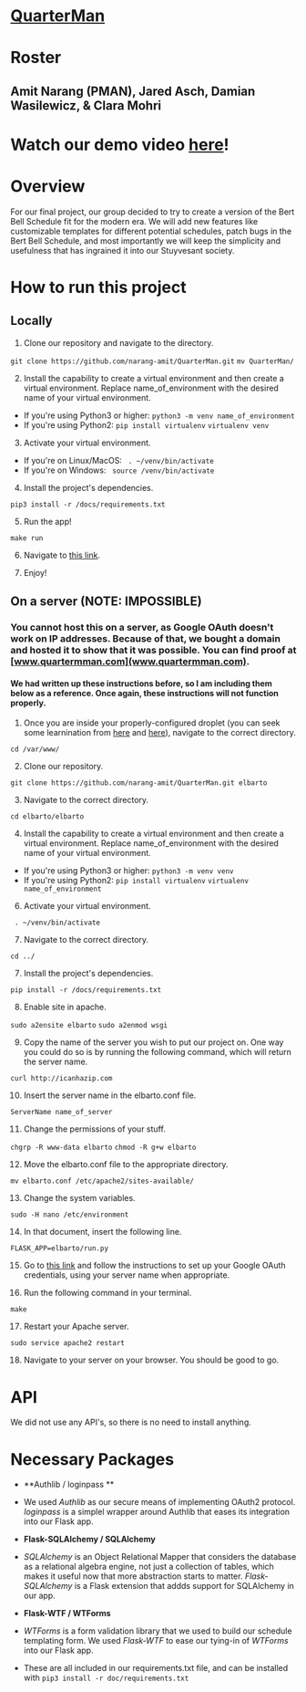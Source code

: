 # [QuarterMan](www.quartermman.com)

# Roster
## Amit Narang (PMAN), Jared Asch, Damian Wasilewicz, & Clara Mohri

# Watch our demo video [here](https://www.youtube.com/watch?v=YDvlO0RQJCI)!

# Overview

For our final project, our group decided to try to create a version of the Bert Bell Schedule fit for the modern era. We will add new features like customizable templates for different potential schedules, patch bugs in the Bert Bell Schedule, and most importantly we will keep the simplicity and usefulness that has ingrained it into our Stuyvesant society.

# How to run this project

## Locally

1. Clone our repository and navigate to the directory. 

```git clone https://github.com/narang-amit/QuarterMan.git```
```mv QuarterMan/```

2. Install the capability to create a virtual environment and then create a virtual environment. Replace name_of_environment with the desired name of your virtual environment.

- If you're using Python3 or higher:
```python3 -m venv name_of_environment```
- If you're using Python2: 
```pip install virtualenv```
```virtualenv venv```

3. Activate your virtual environment. 

- If you're on Linux/MacOS:
``` . ~/venv/bin/activate```
- If you're on Windows: 
``` source /venv/bin/activate```

4. Install the project's dependencies.

```pip3 install -r /docs/requirements.txt```

5. Run the app!

```make run```

6. Navigate to [this link](http://127.0.0.1:500/). 

7. Enjoy!

## On a server (NOTE: IMPOSSIBLE)

### You cannot host this on a server, as Google OAuth doesn't work on IP addresses. Because of that, we bought a domain and hosted it to show that it was possible. You can find proof at [www.quartermman.com](www.quartermman.com).

#### We had written up these instructions before, so I am including them below as a reference. Once again, these instructions will not function properly.



1. Once you are inside your properly-configured droplet (you can seek some learnination from [here](https://docs.google.com/document/d/12b4gf9_1EiJDt6ValtoDVsZPLhGhyOdmnW4n2Xg5E-A/edit?ts=5cdd8691) and [here](https://www.digitalocean.com/community/tutorials/how-to-install-linux-apache-mysql-php-lamp-stack-ubuntu-18-04)), navigate to the correct directory. 

```cd /var/www/```

2. Clone our repository. 

```git clone https://github.com/narang-amit/QuarterMan.git elbarto```

3. Navigate to the correct directory.

```cd elbarto/elbarto```

4. Install the capability to create a virtual environment and then create a virtual environment. Replace name_of_environment with the desired name of your virtual environment.

- If you're using Python3 or higher:
```python3 -m venv venv```
- If you're using Python2: 
```pip install virtualenv```
```virtualenv name_of_environment```

6. Activate your virtual environment. 

``` . ~/venv/bin/activate```

7. Navigate to the correct directory. 

```cd ../```

7. Install the project's dependencies.

```pip install -r /docs/requirements.txt```

8. Enable site in apache.

```sudo a2ensite elbarto```
```sudo a2enmod wsgi```

9. Copy the name of the server you wish to put our project on. One way you could do so is by running the following command, which will return the server name.

```curl http://icanhazip.com```

10. Insert the server name in the elbarto.conf file. 

```ServerName name_of_server```

11. Change the permissions of your stuff.

```chgrp -R www-data elbarto```
```chmod -R g+w elbarto```

12. Move the elbarto.conf file to the appropriate directory.

```mv elbarto.conf /etc/apache2/sites-available/```

13. Change the system variables.

```sudo -H nano /etc/environment```

14. In that document, insert the following line.

```FLASK_APP=elbarto/run.py```

15. Go to [this link](https://developers.google.com/adwords/api/docs/guides/authentication#webapp) and follow the instructions to set up your Google OAuth credentials, using your server name when appropriate. 

16. Run the following command in your terminal.

```make```

17.  Restart your Apache server.

```sudo service apache2 restart```

18. Navigate to your server on your browser. You should be good to go. 

# API

We did not use any API's, so there is no need to install anything.

# Necessary Packages

* **Authlib / loginpass **
- We used *Authlib* as our secure means of implementing OAuth2 protocol. *loginpass* is a simplel wrapper around Authlib that eases its integration into our Flask app.

* **Flask-SQLAlchemy / SQLAlchemy**
- *SQLAlchemy* is an Object Relational Mapper that considers the database as a relational algebra engine, not just a collection of tables, which makes it useful now that more abstraction starts to matter. *Flask-SQLAlchemy* is a Flask extension that addds support for SQLAlchemy in our app. 

* **Flask-WTF / WTForms**
- *WTForms* is a form validation library that we used to build our schedule templating form. We used *Flask-WTF* to ease our tying-in of *WTForms* into our Flask app.

* These are all included in our requirements.txt file, and can be installed with
```pip3 install -r doc/requirements.txt```


